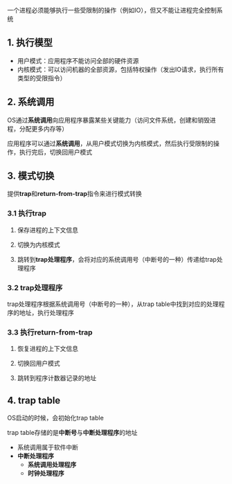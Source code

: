 一个进程必须能够执行一些受限制的操作（例如IO），但又不能让进程完全控制系统

## 1. 执行模型

* 用户模式：应用程序不能访问全部的硬件资源
* 内核模式：可以访问机器的全部资源，包括特权操作（发出IO请求，执行所有类型的受限指令）

## 2. 系统调用

OS通过**系统调用**向应用程序暴露某些关键能力（访问文件系统，创建和销毁进程，分配更多内存等）

应用程序可以通过**系统调用**，从用户模式切换为内核模式，然后执行受限制的操作，执行完后，切换回用户模式

## 3. 模式切换

提供**trap**和**return-from-trap**指令来进行模式转换

### 3.1 执行trap

1. 保存进程的上下文信息

2. 切换为内核模式

3. 跳转到**trap处理程序**，会将对应的系统调用号（中断号的一种）传递给trap处理程序

### 3.2 trap处理程序

trap处理程序根据系统调用号（中断号的一种），从trap table中找到对应的处理程序的地址，执行处理程序

### 3.3 执行return-from-trap

1. 恢复进程的上下文信息

2. 切换回用户模式

3. 跳转到程序计数器记录的地址

## 4. trap table

OS启动的时候，会初始化trap table

trap table存储的是**中断号**与**中断处理程序**的地址

* 系统调用属于软件中断
* **中断处理程序**
  * **系统调用处理程序**
  * **时钟处理程序**

# 

​    
